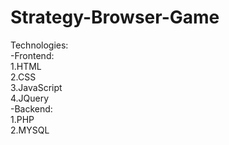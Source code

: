 # Strategy-Browser-Game

Technologies:<br>
-Frontend:<br>
1.HTML<br>
2.CSS<br>
3.JavaScript<br>
4.JQuery<br>
-Backend:<br>
1.PHP<br>
2.MYSQL<br>
